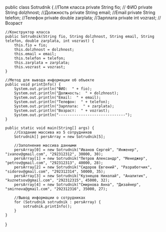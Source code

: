 public class Sotrudnik {
    //Поля класса
    private String fio; // ФИО
    private String dolzhnost; //Должность
    private String email; //Email
    private String telefon; //Телефон
    private double zarplata; //Зарплата
    private int vozrast; //Возраст

    //Конструктор класса
    public Sotrudnik(String fio, String dolzhnost, String email, String telefon, double zarplata, int vozrast) {
        this.fio = fio;
        this.dolzhnost = dolzhnost;
        this.email = email;
        this.telefon = telefon;
        this.zarplata = zarplata;
        this.vozrast = vozrast;
    }

    //Метод для вывода информации об объекте
    public void printInfo() {
        System.out.println("ФИО:  " + fio);
        System.out.println("Должность:  " + dolzhnost);
        System.out.println("Email:  " + email);
        System.out.println("Телефон:  " + telefon);
        System.out.println("Зарплата:  " + zarplata);
        System.out.println("Возраст:  " + vozrast);
        System.out.println("------------------------------");
    }

    public static void main(String[] args) {
        //Создание массива из 5 сотрудников
        Sotrudnik[] persArray = new Sotrudnik[5];

        //Заполнение массива данными
        persArray[0] = new Sotrudnik("Иванов Сергей", "Инженер", "ivanov@gmail.com", "292312312", 30000, 30);
        persArray[1] = new Sotrudnik("Петров Александр", "Менеджер", "petrov@gmail.com", "292312313", 40000, 28);
        persArray[2] = new Sotrudnik("Сидоров Евгений", "Разработчик", "sidorov@gmail.com", "292312314", 50000, 35);
        persArray[3] = new Sotrudnik("Кузнецов Николай", "Аналитик", "kuznetsov@gmail.com", "292312315", 45000, 32);
        persArray[4] = new Sotrudnik("Смирнова Анна", "Дизайнер", "smirnova@gmail.com", "292312316", 35000, 27);

        //Вывод информации о сотрудниках
        for (Sotrudnik sotrudnik : persArray) {
            sotrudnik.printInfo();
        }
    }
}
